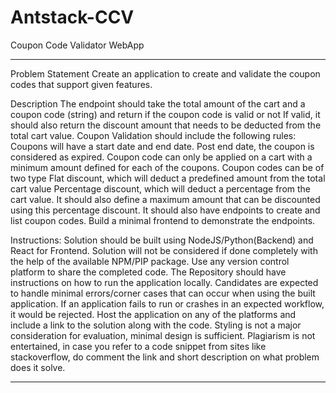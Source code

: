 # Antstack-CCV

Coupon Code Validator WebApp

---

Problem Statement
Create an application to create and validate the coupon codes that support given features.

Description
The endpoint should take the total amount of the cart and a coupon code (string) and return if the coupon code is valid or not
If valid, it should also return the discount amount that needs to be deducted from the total cart value.
Coupon Validation should include the following rules:
Coupons will have a start date and end date. Post end date, the coupon is considered as expired.
Coupon code can only be applied on a cart with a minimum amount defined for each of the coupons.
Coupon codes can be of two type
Flat discount, which will deduct a predefined amount from the total cart value
Percentage discount, which will deduct a percentage from the cart value. It should also define a maximum amount that can be discounted using this percentage discount.
It should also have endpoints to create and list coupon codes.
Build a minimal frontend to demonstrate the endpoints.

Instructions:
Solution should be built using NodeJS/Python(Backend) and React for Frontend.
Solution will not be considered if done completely with the help of the available NPM/PIP package.
Use any version control platform to share the completed code.
The Repository should have instructions on how to run the application locally.
Candidates are expected to handle minimal errors/corner cases that can occur when using the built application. If an application fails to run or crashes in an expected workflow, it would be rejected.
Host the application on any of the platforms and include a link to the solution along with the code.
Styling is not a major consideration for evaluation, minimal design is sufficient.
Plagiarism is not entertained, in case you refer to a code snippet from sites like stackoverflow, do comment the link and short description on what problem does it solve.

---
